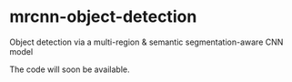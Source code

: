 # mrcnn-object-detection
Object detection via a multi-region &amp; semantic segmentation-aware CNN model

The code will soon be available.
